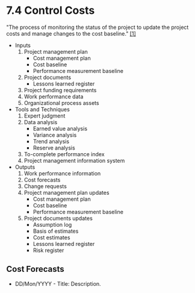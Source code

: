 # 7.4 Control Costs

"The process of monitoring the status of the project to update the project costs
and manage changes to the cost baseline." [[1]](../home.md#references)

- Inputs
  1. Project management plan
     - Cost management plan
     - Cost baseline
     - Performance measurement baseline
  2. Project documents
     - Lessons learned register
  3. Project funding requirements
  4. Work performance data
  5. Organizational process assets
- Tools and Techniques
  1. Expert judgment
  2. Data analysis
     - Earned value analysis
     - Variance analysis
     - Trend analysis
     - Reserve analysis
  3. To-complete performance index
  4. Project management information system
- Outputs
  1. Work performance information
  2. Cost forecasts
  3. Change requests
  4. Project management plan updates
     - Cost management plan
     - Cost baseline
     - Performance measurement baseline
  5. Project documents updates
     - Assumption log
     - Basis of estimates
     - Cost estimates
     - Lessons learned register
     - Risk register

## Cost Forecasts

- DD/Mon/YYYY - Title: Description.
